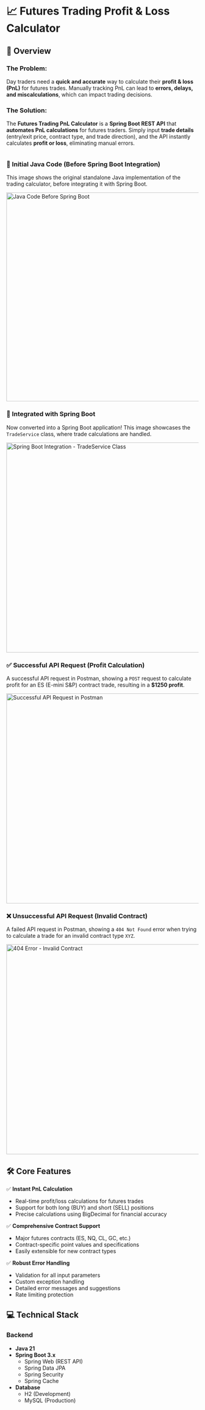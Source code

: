 # 📈 Futures Trading Profit & Loss Calculator

## 🚀 Overview

### **The Problem:**
Day traders need a **quick and accurate** way to calculate their **profit & loss (PnL)** for futures trades. Manually tracking PnL can lead to **errors, delays, and miscalculations**, which can impact trading decisions.

### **The Solution:**
The **Futures Trading PnL Calculator** is a **Spring Boot REST API** that **automates PnL calculations** for futures traders. Simply input **trade details** (entry/exit price, contract type, and trade direction), and the API instantly calculates **profit or loss**, eliminating manual errors.

<p align="center" style="display: flex; flex-direction: column; align-items: center; gap: 20px;">
  
  <!-- Image 1: Java Code Before Spring Boot -->
  <div>
    <h3>📌 Initial Java Code (Before Spring Boot Integration)</h3>
    <p>This image shows the original standalone Java implementation of the trading calculator, before integrating it with Spring Boot.</p>
    <img width="547" alt="Java Code Before Spring Boot" src="https://github.com/user-attachments/assets/534f4ebf-4b70-4329-a42d-9ca8a9491deb" />
  </div>

  <!-- Image 2: Integrated with Spring Boot -->
  <div>
    <h3>🚀 Integrated with Spring Boot</h3>
    <p>Now converted into a Spring Boot application! This image showcases the <code>TradeService</code> class, where trade calculations are handled.</p>
    <img src="https://github.com/user-attachments/assets/66483efb-80f5-4c56-961a-040418c9b1f5" alt="Spring Boot Integration - TradeService Class" width="550"/>
  </div>

  <!-- Image 3: Successful API Request in Postman -->
  <div>
    <h3>✅ Successful API Request (Profit Calculation)</h3>
    <p>A successful API request in Postman, showing a <code>POST</code> request to calculate profit for an ES (E-mini S&P) contract trade, resulting in a <strong>$1250 profit</strong>.</p>
    <img src="https://github.com/user-attachments/assets/3533817b-6513-4ec2-8a6c-ad2fabcfb6f9" alt="Successful API Request in Postman" width="550"/>
  </div>

  <!-- Image 4: Unsuccessful API Request (Invalid Contract) -->
  <div>
    <h3>❌ Unsuccessful API Request (Invalid Contract)</h3>
    <p>A failed API request in Postman, showing a <code>404 Not Found</code> error when trying to calculate a trade for an invalid contract type <code>XYZ</code>.</p>
    <img src="https://github.com/user-attachments/assets/f9361812-a181-4c94-9546-d52cc03897e6" alt="404 Error - Invalid Contract" width="550"/>
  </div>
</p>

## 🛠️ Core Features

✅ **Instant PnL Calculation**
- Real-time profit/loss calculations for futures trades
- Support for both long (BUY) and short (SELL) positions
- Precise calculations using BigDecimal for financial accuracy

✅ **Comprehensive Contract Support**
- Major futures contracts (ES, NQ, CL, GC, etc.)
- Contract-specific point values and specifications
- Easily extensible for new contract types

✅ **Robust Error Handling**
- Validation for all input parameters
- Custom exception handling
- Detailed error messages and suggestions
- Rate limiting protection

## 💻 Technical Stack

### Backend
- **Java 21**
- **Spring Boot 3.x**
  - Spring Web (REST API)
  - Spring Data JPA
  - Spring Security
  - Spring Cache
- **Database**
  - H2 (Development)
  - MySQL (Production)


